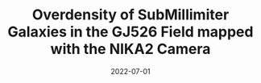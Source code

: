 ---
title: "Overdensity of SubMillimiter Galaxies in the GJ526 Field mapped with the NIKA2 Camera"
collection: "co_procs"
permalink: /publications/2022EPJWC.25700027L
date: 2022-07-01
venue: "mm Universe @ NIKA2 - Observing the mm Universe with the NIKA2 Camera"
citation: "Lestrade, J.-F., Adam, R., Ade, P., et al. (2022), mm Universe @ NIKA2 - Observing the mm Universe with the NIKA2 Camera, 257, 00027."
---